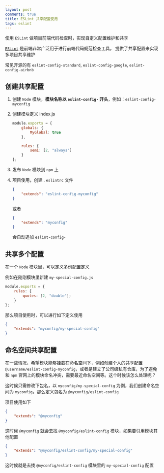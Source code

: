 ```yaml
---
layout: post
comments: true
title: ESLint 共享配置使用
tags: eslint
---
```


使用 `ESLint` 做项目前端代码检查时，实现自定义配置维护和共享

<!-- more -->

[`ESLint`](http://eslint.org/) 是前端非常广泛用于进行前端代码规范检查工具， 提供了共享配置来实现多项目共享维护

常见开源的有 `eslint-config-standard`, `eslint-config-google`, `eslint-config-airbnb`

## 创建共享配置

1. 创建 `Node` 模块，**模块名称以 `eslint-config-` 开头**，例如：`eslint-config-myconfig`
2. 创建模块定义 index.js

	```js
	module.exports = {
		globals: {
			MyGlobal: true
		},

		rules: {
			semi: [2, "always"]
		}
	};
	```
3. 发布 `Node` 模块到 `npm` 上
4. 项目使用，创建 `.eslintrc` 文件

	```json
	{
		"extends": "eslint-config-myconfig"
	}
	```
	或者

	```json
	{
		"extends": "myconfig"
	}
	```
	会自动追加 `eslint-config-`

## 共享多个配置

在一个 `Node` 模块里，可以定义多份配置定义

例如在刚刚模块里新建 `my-special-config.js`

```js
module.exports = {
    rules: {
        quotes: [2, "double"];
    }
};
```

那么项目使用时，可以进行如下定义使用

```json
{
    "extends": "myconfig/my-special-config"
}
```

## 命名空间共享配置

在一些情况，希望模块能够挂载在命名空间下，例如创建个人的共享配置 `@username/eslint-config-myconfig`，或者是建立了公司级私有仓库，为了避免和 `npm` 官网上的模块命名冲突，需要最近命名空间等。这个时候该怎么处理呢？

这时候只需修改下包名，以 `myconfig/my-special-config` 为例，我们创建命名空间为 `myconfig`，那么定义包名为 `@myconfig/eslint-config`

项目使用如下

```json
{
    "extends": "@myconfig"
}
```

这时候 `@myconfig` 就会去找 `@myconfig/eslint-config` 模块，如果要引用模块其他配置

```json
{
    "extends": "@myconfig/eslint-config/my-special-config"
}
```

这时候就是去找 `@myconfig/eslint-config` 模块里的 `my-special-config` 配置
